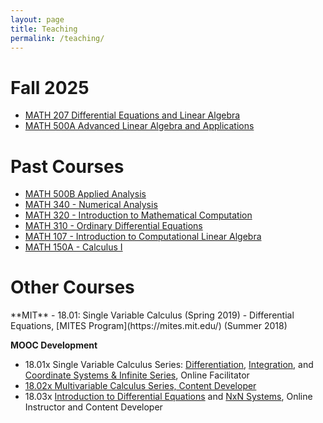 ```yaml
---
layout: page
title: Teaching
permalink: /teaching/
---
```

# Fall 2025
<ul>
  <li><a href="https://catalog.fullerton.edu/preview_course_nopop.php?catoid=80&coid=541338">MATH 207 Differential Equations and Linear Algebra</a></li>
  <li><a href="https://catalog.fullerton.edu/preview_course_nopop.php?catoid=80&coid=541338">MATH 500A Advanced Linear Algebra and Applications</a></li>
</ul>
<h1>Past Courses</h1>
<ul>
  <li><a href="https://catalog.fullerton.edu/preview_course_nopop.php?catoid=95&coid=596661">MATH 500B Applied Analysis</a></li>
  <li><a href="https://catalog.fullerton.edu/preview_course_nopop.php?catoid=75&coid=518572">MATH 340 - Numerical Analysis</a></li>
  <li><a href="https://catalog.fullerton.edu/preview_course_nopop.php?catoid=70&coid=494089">MATH 320 - Introduction to Mathematical Computation</a></li>
  <li><a href="https://catalog.fullerton.edu/preview_course_nopop.php?catoid=95&coid=596633&print">MATH 310 - Ordinary Differential Equations</a></li>
  <li><a href="https://catalog.fullerton.edu/preview_course_nopop.php?catoid=80&coid=541336">MATH 107 - Introduction to Computational Linear Algebra</a></li>
  <li><a href="https://catalog.fullerton.edu/preview_course_nopop.php?catoid=80&coid=539101">MATH 150A - Calculus I</a></li>
</ul>
<h1>Other Courses</h1>
**MIT**
- 18.01: Single Variable Calculus (Spring 2019)
- Differential Equations, [MITES Program](https://mites.mit.edu/) (Summer 2018)

**MOOC Development**
- 18.01x Single Variable Calculus Series: [Differentiation](https://mitxonline.mit.edu/courses/course-v1:MITxT+18.01.1x/), [Integration](https://mitxonline.mit.edu/courses/course-v1:MITxT+18.01.2x/), and [Coordinate Systems & Infinite Series](https://mitxonline.mit.edu/courses/course-v1:MITxT+18.01.3x/), Online Facilitator
- [18.02x Multivariable Calculus Series, Content Developer](https://mitxonline.mit.edu/courses/course-v1:MITxT+18.02.1x/)
- 18.03x [Introduction to Differential Equations](https://mitxonline.mit.edu/courses/course-v1:MITxT+18.03.1x/) and [NxN Systems](https://mitxonline.mit.edu/courses/course-v1:MITxT+18.03.3x/), Online Instructor and Content Developer
